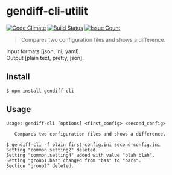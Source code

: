 # gendiff-cli-utilit
[![Code Climate](https://codeclimate.com/github/Leming1488/gendiff-cli/badges/gpa.svg)](https://codeclimate.com/github/Leming1488/gendiff-cli)
[![Build Status](https://travis-ci.org/Leming1488/gendiff-cli.svg?branch=master)](https://travis-ci.org/Leming1488/gendiff-cli)
[![Issue Count](https://codeclimate.com/github/Leming1488/gendiff-cli/badges/issue_count.svg)](https://codeclimate.com/github/Leming1488/gendiff-cli)
> Compares two configuration files and shows a difference.

Input formats [json, ini, yaml].<br>
Output [plain text, pretty, json].

## Install

```
$ npm install gendiff-cli
```


## Usage

```
Usage: gendiff-cli [options] <first_config> <second_config>

   Compares two configuration files and shows a difference.
   
$ gendiff-cli -f plain first-config.ini second-config.ini
Setting "common.setting2" deleted.
Setting "common.setting4" added with value "blah blah".
Setting "group1.baz" changed from "bas" to "bars".
Section "group2" deleted.
```
